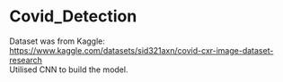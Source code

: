# Covid_Detection
Dataset was from Kaggle: https://www.kaggle.com/datasets/sid321axn/covid-cxr-image-dataset-research <br> Utilised CNN to build the model.
